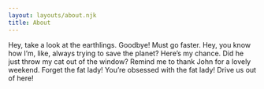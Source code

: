 ```yaml
---
layout: layouts/about.njk
title: About
---
```


Hey, take a look at the earthlings. Goodbye! Must go faster. Hey, you know how I’m, like, always trying to save the planet? Here’s my chance. Did he just throw my cat out of the window? Remind me to thank John for a lovely weekend. Forget the fat lady! You’re obsessed with the fat lady! Drive us out of here!
